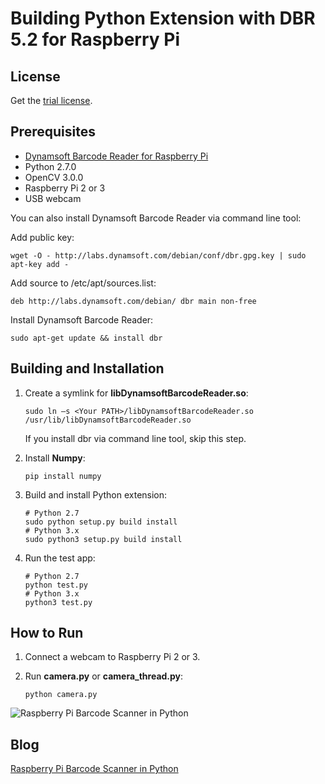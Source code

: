 # Building Python Extension with DBR 5.2 for Raspberry Pi

## License
Get the [trial license](https://www.dynamsoft.com/CustomerPortal/Portal/Triallicense.aspx).

## Prerequisites
* [Dynamsoft Barcode Reader for Raspberry Pi][0]
* Python 2.7.0
* OpenCV 3.0.0
* Raspberry Pi 2 or 3
* USB webcam

You can also install Dynamsoft Barcode Reader via command line tool:

Add public key:
```
wget -O - http://labs.dynamsoft.com/debian/conf/dbr.gpg.key | sudo apt-key add -
```

Add source to /etc/apt/sources.list:
```
deb http://labs.dynamsoft.com/debian/ dbr main non-free
```

Install Dynamsoft Barcode Reader:
```
sudo apt-get update && install dbr
```

## Building and Installation
1. Create a symlink for **libDynamsoftBarcodeReader.so**:
    
    ```
    sudo ln –s <Your PATH>/libDynamsoftBarcodeReader.so /usr/lib/libDynamsoftBarcodeReader.so
    ```

    If you install dbr via command line tool, skip this step.

2. Install **Numpy**:

    ```
    pip install numpy
    ```

3. Build and install Python extension:
    
    ```
    # Python 2.7
    sudo python setup.py build install
    # Python 3.x
    sudo python3 setup.py build install
    ```

4. Run the test app:

    ```
    # Python 2.7
    python test.py
    # Python 3.x
    python3 test.py
    ```

## How to Run
1. Connect a webcam to Raspberry Pi 2 or 3.
2. Run **camera.py** or **camera_thread.py**: 

    ```
    python camera.py
    ```

![Raspberry Pi Barcode Scanner in Python](http://www.codepool.biz/wp-content/uploads/2016/11/rpi-python-webcam-small.png)

## Blog
[Raspberry Pi Barcode Scanner in Python][1]

[0]:http://www.dynamsoft.com/Downloads/Dynamic-Barcode-Reader-for-Raspberry-Pi-Download.aspx 
[1]:http://www.codepool.biz/raspberry-pi-barcode-scanner-python.html
